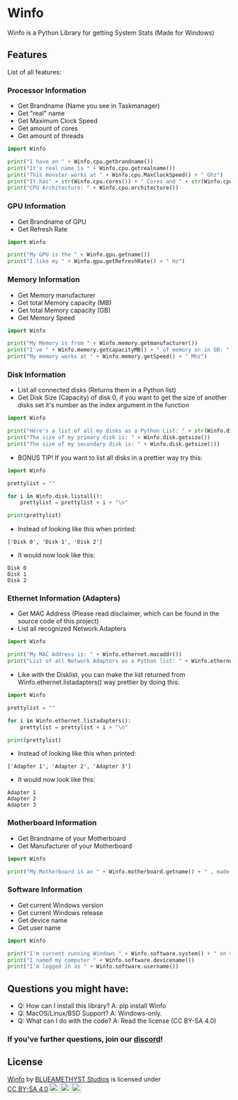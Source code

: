 # Winfo
Winfo is a Python Library for getting System Stats (Made for Windows)

## Features
List of all features:
### Processor Information

- Get Brandname (Name you see in Taskmanager)
- Get "real" name
- Get Maximum Clock Speed
- Get amount of cores
- Get amount of threads

```Python
import Winfo

print("I have an " + Winfo.cpu.getbrandname())
print("It's real name is " + Winfo.cpu.getrealname())
print("This monster works at " + Winfo.cpu.MaxClockSpeed() + " Ghz")
print("It has" + str(Winfo.cpu.cores()) + " Cores and " + str(Winfo.cpu.threads) + " Threads")
print("CPU Architecture: " + Winfo.cpu.architecture())
```

### GPU Information

- Get Brandname of GPU
- Get Refresh Rate

```Python
import Winfo

print("My GPU is the " + Winfo.gpu.getname())
print("I like my " + Winfo.gpu.getRefreshRate() + " Hz")
```

### Memory Information

- Get Memory manufacturer
- Get total Memory capacity (MB)
- Get total Memory capacity (GB)
- Get Memory Speed

```Python
import Winfo

print("My Memory is from " + Winfo.memory.getmanufacturer())
print("I've " + Winfo.memory.getcapacityMB() + " of memory or in GB: " + Winfo.memory.getcapacityGB())
print("My memory works at " + Winfo.memory.getSpeed() + " Mhz")
```

### Disk Information

- List all connected disks (Returns them in a Python list)
- Get Disk Size (Capacity) of disk 0, if you want to get the size of another disks set it's number as the index argument in the function

```Python
import Winfo

print("Here's a list of all my disks as a Python List: " + str(Winfo.disk.listall()))
print("The size of my primary disk is: " + Winfo.disk.getsize())
print("The size of my secondary disk is: " + Winfo.disk.getsize(1))
```

- BONUS TIP! If you want to list all disks in a prettier way try this:

```Python
import Winfo

prettylist = ""

for i in Winfo.disk.listall():
    prettylist = prettylist + i + "\n"

print(prettylist)
```

- Instead of looking like this when printed:

```
['Disk 0', 'Disk 1', 'Disk 2']
```

- It would now look like this:

```
Disk 0
Disk 1
Disk 2

```
### Ethernet Information (Adapters)

- Get MAC Address (Please read disclaimer, which can be found in the source code of this project)
- List all recognized Network Adapters

```Python
import Winfo

print("My MAC Address is: " + Winfo.ethernet.macaddr())
print("List of all Network Adapters as a Python list: " + Winfo.ethernet.listadapters())
```

- Like with the Disklist, you can make the list returned from Winfo.ethernet.listadapters() way prettier by doing this:

```Python
import Winfo

prettylist = ""

for i in Winfo.ethernet.listadapters():
    prettylist = prettylist + i + "\n"

print(prettylist)
```
- Instead of looking like this when printed:

```
['Adapter 1', 'Adapter 2', 'Adapter 3']
```

- It would now look like this:

```
Adapter 1
Adapter 2
Adapter 3

```

### Motherboard Information

- Get Brandname of your Motherboard
- Get Manufacturer of your Motherboard

```Python
import Winfo

print("My Motherboard is an " + Winfo.motherboard.getname() + " , made by " + Winfo.motherboard.getmanufacturer())
```

### Software Information

- Get current Windows version
- Get current Windows release
- Get device name
- Get user name

```Python
import Winfo

print("I'm current running Windows " + Winfo.software.system() + " on version " + Winfo.software.version())
print("I named my computer " + Winfo.software.devicename())
print("I'm logged in as " + Winfo.software.username())
```
## Questions you might have:

- Q: How can I install this library? A: pip install Winfo
- Q: MacOS/Linux/BSD Support? A: Windows-only.
- Q: What can I do with the code? A: Read the license (CC BY-SA 4.0)

### If you've further questions, join our [discord](https://discord.gg/jDAGR26yXe)!

## License

<p xmlns:cc="http://creativecommons.org/ns#" xmlns:dct="http://purl.org/dc/terms/"><a property="dct:title" rel="cc:attributionURL" href="https://github.com/BLUEAMETHYST-Studios/Winfo">Winfo</a> by <a rel="cc:attributionURL dct:creator" property="cc:attributionName" href="https://blueamethyst.me">BLUEAMETHYST Studios</a> is licensed under <a href="http://creativecommons.org/licenses/by-sa/4.0/?ref=chooser-v1" target="_blank" rel="license noopener noreferrer" style="display:inline-block;">CC BY-SA 4.0<img style="height:22px!important;margin-left:3px;vertical-align:text-bottom;" src="https://mirrors.creativecommons.org/presskit/icons/cc.svg?ref=chooser-v1"><img style="height:22px!important;margin-left:3px;vertical-align:text-bottom;" src="https://mirrors.creativecommons.org/presskit/icons/by.svg?ref=chooser-v1"><img style="height:22px!important;margin-left:3px;vertical-align:text-bottom;" src="https://mirrors.creativecommons.org/presskit/icons/sa.svg?ref=chooser-v1"></a></p>
